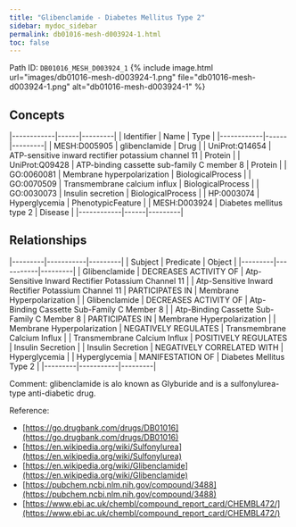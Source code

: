 ```yaml
---
title: "Glibenclamide - Diabetes Mellitus Type 2"
sidebar: mydoc_sidebar
permalink: db01016-mesh-d003924-1.html
toc: false 
---
```



Path ID: `DB01016_MESH_D003924_1`
{% include image.html url="images/db01016-mesh-d003924-1.png" file="db01016-mesh-d003924-1.png" alt="db01016-mesh-d003924-1" %}

## Concepts

|------------|------|---------|
| Identifier | Name | Type    |
|------------|------|---------|
| MESH:D005905 | glibenclamide | Drug |
| UniProt:Q14654 | ATP-sensitive inward rectifier potassium channel 11 | Protein |
| UniProt:Q09428 | ATP-binding cassette sub-family C member 8 | Protein |
| GO:0060081 | Membrane hyperpolarization | BiologicalProcess |
| GO:0070509 | Transmembrane calcium influx | BiologicalProcess |
| GO:0030073 | Insulin secretion | BiologicalProcess |
| HP:0003074 | Hyperglycemia | PhenotypicFeature |
| MESH:D003924 | Diabetes mellitus type 2 | Disease |
|------------|------|---------|

## Relationships

|---------|-----------|---------|
| Subject | Predicate | Object  |
|---------|-----------|---------|
| Glibenclamide | DECREASES ACTIVITY OF | Atp-Sensitive Inward Rectifier Potassium Channel 11 |
| Atp-Sensitive Inward Rectifier Potassium Channel 11 | PARTICIPATES IN | Membrane Hyperpolarization |
| Glibenclamide | DECREASES ACTIVITY OF | Atp-Binding Cassette Sub-Family C Member 8 |
| Atp-Binding Cassette Sub-Family C Member 8 | PARTICIPATES IN | Membrane Hyperpolarization |
| Membrane Hyperpolarization | NEGATIVELY REGULATES | Transmembrane Calcium Influx |
| Transmembrane Calcium Influx | POSITIVELY REGULATES | Insulin Secretion |
| Insulin Secretion | NEGATIVELY CORRELATED WITH | Hyperglycemia |
| Hyperglycemia | MANIFESTATION OF | Diabetes Mellitus Type 2 |
|---------|-----------|---------|

Comment: glibenclamide is alo known as Glyburide and is a sulfonylurea-type anti-diabetic drug.

Reference: 
  - [https://go.drugbank.com/drugs/DB01016](https://go.drugbank.com/drugs/DB01016)
  - [https://en.wikipedia.org/wiki/Sulfonylurea](https://en.wikipedia.org/wiki/Sulfonylurea)
  - [https://en.wikipedia.org/wiki/Glibenclamide](https://en.wikipedia.org/wiki/Glibenclamide)
  - [https://pubchem.ncbi.nlm.nih.gov/compound/3488](https://pubchem.ncbi.nlm.nih.gov/compound/3488)
  - [https://www.ebi.ac.uk/chembl/compound_report_card/CHEMBL472/](https://www.ebi.ac.uk/chembl/compound_report_card/CHEMBL472/)
